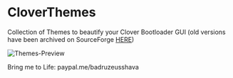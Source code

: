 # CloverThemes
Collection of Themes to beautify your Clover Bootloader GUI (old versions have been archived on SourceForge [HERE](https://sourceforge.net/p/cloverefiboot/themes/ci/master/tree/themes/))

![Themes-Preview](https://github.com/badruzeus/MyCloverThemes/raw/master/Themes-Preview.png)

Bring me to Life:
paypal.me/badruzeusshava
